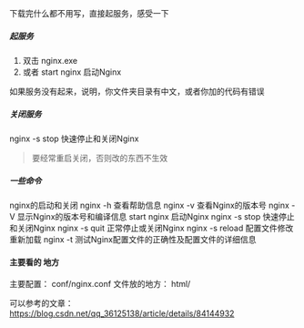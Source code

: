 下载完什么都不用写，直接起服务，感受一下

##### 起服务
1. 双击 nginx.exe
2. 或者 start nginx 启动Nginx

如果服务没有起来，说明，你文件夹目录有中文，或者你加的代码有错误

##### 关闭服务
nginx -s stop 快速停止和关闭Nginx

> 要经常重启关闭，否则改的东西不生效

##### 一些命令

nginx的启动和关闭
nginx -h 查看帮助信息
nginx -v 查看Nginx的版本号
nginx -V 显示Nginx的版本号和编译信息
start nginx 启动Nginx
nginx -s stop 快速停止和关闭Nginx
nginx -s quit 正常停止或关闭Nginx
nginx -s reload 配置文件修改重新加载
nginx -t 测试Nginx配置文件的正确性及配置文件的详细信息


#### 主要看的 地方

主要配置：
conf/nginx.conf
文件放的地方：
html/

可以参考的文章：
https://blog.csdn.net/qq_36125138/article/details/84144932
